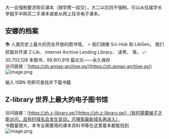 大一会强制要求购买课本（随学费一起交），大二以后则不强制，可以从往届学长学姐手中购买二手课本或者从网上找寻电子课本。
## 安娜的档案
📚 人类历史上最大的完全开放的图书馆。 ⭐️ 我们镜像 Sci-Hub 和 LibGen。 我们抓取并开源 Z-Lib、 Internet Archive Lending Library、 读秀、 等。 📈 30,702,128 本图书、99,901,919 篇论文——永久保存<br />访问链接：[https://zh.annas-archive.gs/](https://zh.annas-archive.gs/)<br />![image.png](https://cdn.nlark.com/yuque/0/2024/png/26700083/1711814130212-0232cb0d-178b-4321-b970-c073234b72a5.png#averageHue=%23f2f1ec&clientId=u42f15244-fd3f-4&from=paste&height=849&id=u22df1031&originHeight=849&originWidth=1458&originalType=binary&ratio=1&rotation=0&showTitle=false&size=143591&status=done&style=none&taskId=u87c6d113-7f42-4741-942a-69fcb3f35f7&title=&width=1458)

输入 ISBN 号即可查找并下载书籍

## Z-library 世界上最大的电子图书馆
访问链接：[https://zh.z-library.se/](https://zh.z-library.se/)（有时需要梯子才能访问，且有时域名会发生变动，可搜索最新域名再进入）<br />书籍量很大，本专业需要用的课本资料书等在这里基本都能找到<br />![image.png](https://cdn.nlark.com/yuque/0/2024/png/43814715/1713965810723-4f256a7b-c6c6-4cd3-b35f-534d86005f54.png#averageHue=%23f3f6f5&clientId=udcdb9035-97b0-4&from=paste&height=788&id=u9f1fa835&originHeight=788&originWidth=1719&originalType=binary&ratio=1&rotation=0&showTitle=false&size=448207&status=done&style=none&taskId=uc7b51111-8a75-450a-a8d2-6788ebe5dbd&title=&width=1719)

